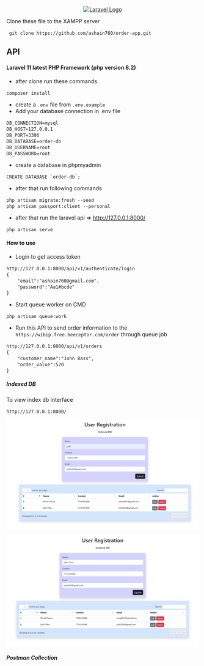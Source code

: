 <p align="center"><a href="https://laravel.com" target="_blank"><img src="https://raw.githubusercontent.com/laravel/art/master/logo-lockup/5%20SVG/2%20CMYK/1%20Full%20Color/laravel-logolockup-cmyk-red.svg" width="400" alt="Laravel Logo"></a></p>

Clone these file to the XAMPP server

```
 git clone https://github.com/ashain760/order-app.git
```

## API 

#### Laravel 11 latest PHP Framework (php version 8.2)

- after clone run these commands
```
composer install
```
- create a `.env` file from `.env.example`
- Add your database connection in .env file
```
DB_CONNECTION=mysql
DB_HOST=127.0.0.1
DB_PORT=3306
DB_DATABASE=order-db
DB_USERNAME=root
DB_PASSWORD=root
```
- create a database in phpmyadmin
```
CREATE DATABASE `order-db`;
```
- after that run following commands
```
php artisan migrate:fresh --seed
php artisan passport:client --personal
```
- after that run the laravel api => http://127.0.0.1:8000/
```
php artisan serve
```

#### How to use

- Login to get access token

```
http://127.0.0.1:8000/api/v1/authenticate/login
{
    "email":"ashain760@gmail.com",
    "password":"Aa1#bcde"
}
```

- Start queue worker on CMD
```
php artisan queue:work
```

- Run this API to send order information to the `https://wibip.free.beeceptor.com/order` through queue job
```
http://127.0.0.1:8000/api/v1/orders
{
    "customer_name":"John Bass",
    "order_value":520
}
```
##### Indexed DB 
To view index db interface
```
http://127.0.0.1:8000/
```

![alt text](screenshots/indexdb-1.png)

![alt text](screenshots/indexdb-2.png)

##### Postman Collection 

```

```

